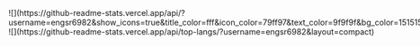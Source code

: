 <div style="display:flex;">
 ![](https://github-readme-stats.vercel.app/api/?username=engsr6982&show_icons=true&title_color=fff&icon_color=79ff97&text_color=9f9f9f&bg_color=151515)
 ![](https://github-readme-stats.vercel.app/api/top-langs/?username=engsr6982&layout=compact)
</div>
